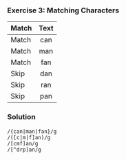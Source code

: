 ### Exercise 3: Matching Characters

| Match | Text |
| ----- | :--: |
| Match | can  |
| Match | man  |
| Match | fan  |
| Skip  | dan  |
| Skip  | ran  |
| Skip  | pan  |

### Solution

```
/{can|man|fan}/g
/([c|m|f]an)/g
/[cmf]an/g
/[^drp]an/g
```
